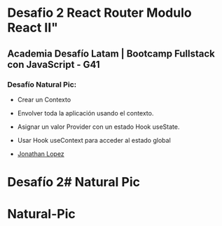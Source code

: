 # Desafio 2 React Router Modulo React II"

## Academia Desafío Latam | Bootcamp Fullstack con JavaScript - G41

### Desafío Natural Pic:

- Crear un Contexto
- Envolver toda la aplicación usando el contexto.
- Asignar un valor Provider con un estado Hook useState.
- Usar Hook useContext para acceder al estado global

- [Jonathan Lopez](https://github.com/burgosuc/Natural-Pic)

# Desafío 2# Natural Pic
# Natural-Pic
